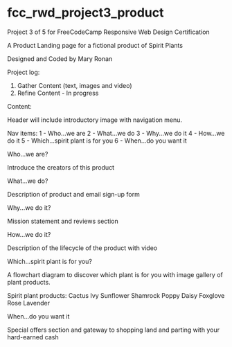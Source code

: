 # fcc_rwd_project3_product
Project 3 of 5 for FreeCodeCamp Responsive Web Design Certification

A Product Landing page for a fictional product of Spirit Plants

Designed and Coded by Mary Ronan

Project log:
1. Gather Content (text, images and video)
2. Refine Content - In progress


Content:

Header will include introductory image with navigation menu.

Nav items:
1 - Who...we are
2 - What...we do
3 - Why...we do it
4 - How...we do it
5 - Which...spirit plant is for you
6 - When...do you want it


Who...we are?

Introduce the creators of this product

What...we do?

Description of product and email sign-up form

Why...we do it?

Mission statement and reviews section

How...we do it?

Description of the lifecycle of the product with video

Which...spirit plant is for you?

A flowchart diagram to discover which plant is for you with image gallery of plant products.

Spirit plant products:
Cactus
Ivy
Sunflower
Shamrock
Poppy
Daisy
Foxglove
Rose
Lavender

When...do you want it

Special offers section and gateway to shopping land and parting with your hard-earned cash


